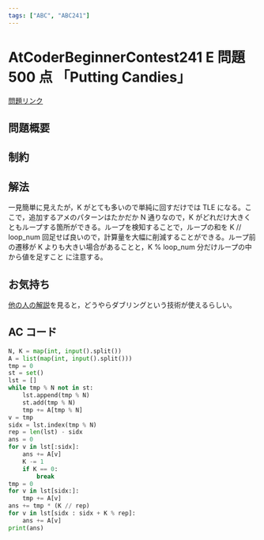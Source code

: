 ```yaml
---
tags: ["ABC", "ABC241"]
---
```


# AtCoderBeginnerContest241 E 問題 500 点 「Putting Candies」

<a href="https://atcoder.jp/contests/abc242/tasks/abc242_d" blank="_target">問題リンク</a>

## 問題概要

## 制約

## 解法

一見簡単に見えたが，K がとても多いので単純に回すだけでは TLE になる。ここで，追加するアメのパターンはたかだか N 通りなので，K がどれだけ大きくともループする箇所ができる。ループを検知することで，ループの和を K // loop_num 回足せば良いので，計算量を大幅に削減することができる。ループ前の遷移が K よりも大きい場合があることと，K % loop_num 分だけループの中から値を足すこと に注意する。

## お気持ち

[他の人の解説](https://qiita.com/u2dayo/items/092fcdfb7902db6a9a72#e%E5%95%8F%E9%A1%8Cputting-candies)を見ると，どうやらダブリングという技術が使えるらしい。

## AC コード

```python
N, K = map(int, input().split())
A = list(map(int, input().split()))
tmp = 0
st = set()
lst = []
while tmp % N not in st:
    lst.append(tmp % N)
    st.add(tmp % N)
    tmp += A[tmp % N]
v = tmp
sidx = lst.index(tmp % N)
rep = len(lst) - sidx
ans = 0
for v in lst[:sidx]:
    ans += A[v]
    K -= 1
    if K == 0:
        break
tmp = 0
for v in lst[sidx:]:
    tmp += A[v]
ans += tmp * (K // rep)
for v in lst[sidx : sidx + K % rep]:
    ans += A[v]
print(ans)
```
